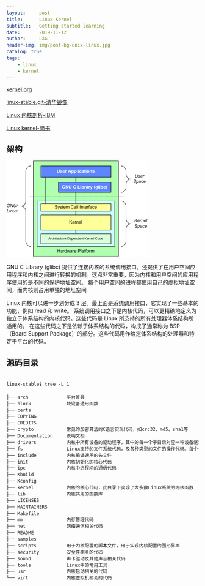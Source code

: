 ```yaml
---
layout:     post
title:      Linux Kernel
subtitle:   Getting started learning
date:       2019-11-12
author:     LXG
header-img: img/post-bg-unix-linux.jpg
catalog: true
tags:
    - linux
    - kernel
---
```


[kernel.org](https://www.kernel.org/)

[linux-stable.git-清华镜像](https://mirror.tuna.tsinghua.edu.cn/help/linux-stable.git/)

[Linux 内核剖析-IBM](https://www.ibm.com/developerworks/cn/linux/l-linux-kernel/)

[Linux kernel-简书](https://www.jianshu.com/p/37d79d484468)

## 架构

![linux_arch](/images/linux/linux_arch.jpg)

GNU C Library (glibc) 提供了连接内核的系统调用接口，还提供了在用户空间应用程序和内核之间进行转换的机制。这点非常重要，因为内核和用户空间的应用程序使用的是不同的保护地址空间。
每个用户空间的进程都使用自己的虚拟地址空间，而内核则占用单独的地址空间

Linux 内核可以进一步划分成 3 层。最上面是系统调用接口，它实现了一些基本的功能，例如 read 和 write。
系统调用接口之下是内核代码，可以更精确地定义为独立于体系结构的内核代码。这些代码是 Linux 所支持的所有处理器体系结构所通用的。
在这些代码之下是依赖于体系结构的代码，构成了通常称为 BSP（Board Support Package）的部分。这些代码用作给定体系结构的处理器和特定于平台的代码。

## 源码目录

```txt

linux-stable$ tree -L 1

├── arch              平台差异
├── block             块设备通用函数
├── certs
├── COPYING
├── CREDITS
├── crypto            常见的加密算法的C语言实现代码，如crc32、md5、sha1等
├── Documentation     说明文档
├── drivers           内核中所有设备的驱动程序，其中的每一个子目录对应一种设备驱动
├── fs                Linux支持的文件系统代码，及各种类型的文件的操作代码。每个子目录都代表Linux支持的一种文件系统类型
├── include           内核编译通用的头文件
├── init              内核初始化的核心代码
├── ipc               内核中进程间的通信代码
├── Kbuild
├── Kconfig
├── kernel            内核的核心代码，此目录下实现了大多数Linux系统的内核函数
├── lib               内核共用的函数库
├── LICENSES
├── MAINTAINERS
├── Makefile
├── mm                内存管理代码
├── net               网络通信相关代码
├── README
├── samples
├── scripts           用于内核配置的脚本文件，用于实现内核配置的图形界面
├── security          安全性相关的代码
├── sound             声卡驱动及其他声音相关代码
├── tools             Linux中的常用工具
├── usr               内核启动相关的代码
└── virt              内核虚拟机相关的代码

```



